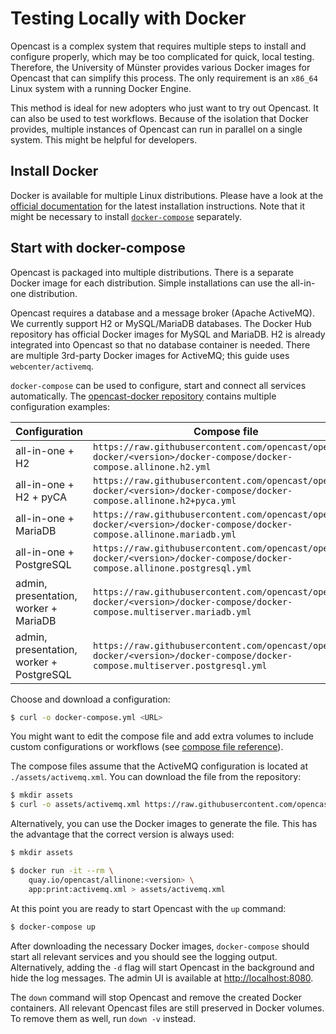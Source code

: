 # Testing Locally with Docker

Opencast is a complex system that requires multiple steps to install and configure properly, which may be too
complicated for quick, local testing. Therefore, the University of Münster provides various Docker images for Opencast
that can simplify this process. The only requirement is an `x86_64` Linux system with a running Docker Engine.

This method is ideal for new adopters who just want to try out Opencast. It can also be used to test workflows. Because
of the isolation that Docker provides, multiple instances of Opencast can run in parallel on a single system. This might
be helpful for developers.

## Install Docker

Docker is available for multiple Linux distributions. Please have a look at the [official
documentation](https://docs.docker.com/engine/installation/) for the latest installation instructions. Note that it
might be necessary to install [`docker-compose`](https://docs.docker.com/compose/install/) separately.

## Start with docker-compose

Opencast is packaged into multiple distributions. There is a separate Docker image for each distribution. Simple
installations can use the all-in-one distribution.

Opencast requires a database and a message broker (Apache ActiveMQ). We currently support H2 or MySQL/MariaDB databases.
The Docker Hub repository has official Docker images for MySQL and MariaDB. H2 is already integrated into Opencast so
that no database container is needed. There are multiple 3rd-party Docker images for ActiveMQ; this guide uses
`webcenter/activemq`.

`docker-compose` can be used to configure, start and connect all services automatically. The [opencast-docker
repository](https://github.com/opencast/opencast-docker/tree/master/docker-compose) contains multiple configuration
examples:

| Configuration                            | Compose file                                                                                                                    |
| ---------------------------------------- | ------------------------------------------------------------------------------------------------------------------------------- |
| all-in-one + H2                          | `https://raw.githubusercontent.com/opencast/opencast-docker/<version>/docker-compose/docker-compose.allinone.h2.yml`            |
| all-in-one + H2 + pyCA                   | `https://raw.githubusercontent.com/opencast/opencast-docker/<version>/docker-compose/docker-compose.allinone.h2+pyca.yml`       |
| all-in-one + MariaDB                     | `https://raw.githubusercontent.com/opencast/opencast-docker/<version>/docker-compose/docker-compose.allinone.mariadb.yml`       |
| all-in-one + PostgreSQL                  | `https://raw.githubusercontent.com/opencast/opencast-docker/<version>/docker-compose/docker-compose.allinone.postgresql.yml`    |
| admin, presentation, worker + MariaDB    | `https://raw.githubusercontent.com/opencast/opencast-docker/<version>/docker-compose/docker-compose.multiserver.mariadb.yml`    |
| admin, presentation, worker + PostgreSQL | `https://raw.githubusercontent.com/opencast/opencast-docker/<version>/docker-compose/docker-compose.multiserver.postgresql.yml` |

Choose and download a configuration:

```sh
$ curl -o docker-compose.yml <URL>
```

You might want to edit the compose file and add extra volumes to include custom configurations or workflows (see
[compose file reference](https://docs.docker.com/compose/compose-file/)).

The compose files assume that the ActiveMQ configuration is located at `./assets/activemq.xml`. You can download the
file from the repository:

```sh
$ mkdir assets
$ curl -o assets/activemq.xml https://raw.githubusercontent.com/opencast/opencast-docker/<version>/docker-compose/assets/activemq.xml
```

Alternatively, you can use the Docker images to generate the file. This has the advantage that the correct version is
always used:

```sh
$ mkdir assets

$ docker run -it --rm \
    quay.io/opencast/allinone:<version> \
    app:print:activemq.xml > assets/activemq.xml
```

At this point you are ready to start Opencast with the `up` command:

```sh
$ docker-compose up
```

After downloading the necessary Docker images, `docker-compose` should start all relevant services and you should see
the logging output. Alternatively, adding the `-d` flag will start Opencast in the background and hide the log messages.
The admin UI is available at <http://localhost:8080>.

The `down` command will stop Opencast and remove the created Docker containers. All relevant Opencast files are still
preserved in Docker volumes. To remove them as well, run `down -v` instead.
